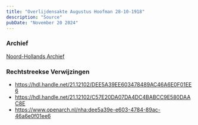 ```yaml
---
title: "Overlijdensakte Augustus Hoofman 28-10-1918"
description: "Source"
pubDate: "November 20 2024"
---
```


### Archief
[Noord-Hollands Archief](https://noord-hollandsarchief.nl/)

### Rechtstreekse Verwijzingen
- https://hdl.handle.net/21.12102/DEE5A39EE603478489AC46A6E0F01EE6
- https://hdl.handle.net/21.12102/C57E20DA07DA4DC4BABCC9E580DAAC8E
- https://www.openarch.nl/nha:dee5a39e-e603-4784-89ac-46a6e0f01ee6